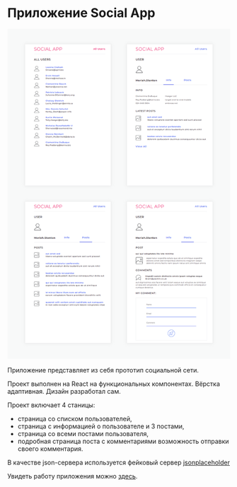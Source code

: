 # Приложение Social App

![Иллюстрация к проекту](https://github.com/teplospbru/test-task-3/blob/main/Social-app-screens.png)

Приложение представляет из себя прототип социальной сети. 

Проект выполнен на React на функциональных компонентах. Вёрстка адаптивная. Дизайн разработал сам.

Проект включает 4 станицы:
+ страница со списком пользователей, 
+ страница с информацией о пользователе и 3 постами,
+ страница со всеми постами пользователя,
+ подробная страница поста с комментариями возможность отправки своего комментария.

В качестве json-сервера используется фейковый сервер [jsonplaceholder](https://https://jsonplaceholder.typicode.com/)

Увидеть работу приложения можно [здесь](https://teplospbru.github.io/social-app/).
